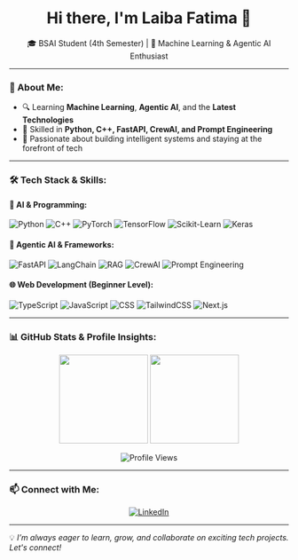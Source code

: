 <h1 align="center">Hi there, I'm Laiba Fatima 👋</h1>

<p align="center">
🎓 BSAI Student (4th Semester) | 🤖 Machine Learning & Agentic AI Enthusiast
</p>

---

### 🌟 About Me:
- 🔍 Learning **Machine Learning**, **Agentic AI**, and the **Latest Technologies**  
- 🧠 Skilled in **Python, C++, FastAPI, CrewAI, and Prompt Engineering**  
- 🚀 Passionate about building intelligent systems and staying at the forefront of tech  

---

### 🛠️ Tech Stack & Skills:

#### 🤖 **AI & Programming**:
![Python](https://img.shields.io/badge/Python-3776AB?style=for-the-badge&logo=python&logoColor=white)
![C++](https://img.shields.io/badge/C++-00599C?style=for-the-badge&logo=cplusplus&logoColor=white)
![PyTorch](https://img.shields.io/badge/PyTorch-EE4C2C?style=for-the-badge&logo=pytorch&logoColor=white)
![TensorFlow](https://img.shields.io/badge/TensorFlow-FF6F00?style=for-the-badge&logo=tensorflow&logoColor=white)
![Scikit-Learn](https://img.shields.io/badge/Scikit--Learn-F7931E?style=for-the-badge&logo=scikitlearn&logoColor=white)
![Keras](https://img.shields.io/badge/Keras-D00000?style=for-the-badge&logo=keras&logoColor=white)

#### 🔗 **Agentic AI & Frameworks**:
![FastAPI](https://img.shields.io/badge/FastAPI-009688?style=for-the-badge&logo=fastapi&logoColor=white)
![LangChain](https://img.shields.io/badge/LangChain-00B0FF?style=for-the-badge&logo=chainlink&logoColor=white)
![RAG](https://img.shields.io/badge/RAG-FF6347?style=for-the-badge&logo=openai&logoColor=white)
![CrewAI](https://img.shields.io/badge/CrewAI-3A76F0?style=for-the-badge&logo=ai&logoColor=white)
![Prompt Engineering](https://img.shields.io/badge/Prompt%20Engineering-FF4500?style=for-the-badge&logo=openai&logoColor=white)

#### 🌐 **Web Development (Beginner Level)**:
![TypeScript](https://img.shields.io/badge/TypeScript-3178C6?style=for-the-badge&logo=typescript&logoColor=white)
![JavaScript](https://img.shields.io/badge/JavaScript-F7DF1E?style=for-the-badge&logo=javascript&logoColor=black)
![CSS](https://img.shields.io/badge/CSS3-1572B6?style=for-the-badge&logo=css3&logoColor=white)
![TailwindCSS](https://img.shields.io/badge/TailwindCSS-06B6D4?style=for-the-badge&logo=tailwindcss&logoColor=white)
![Next.js](https://img.shields.io/badge/Next.js-000000?style=for-the-badge&logo=nextdotjs&logoColor=white)

---

### 📊 GitHub Stats & Profile Insights:
<p align="center">
  <img src="https://github-readme-stats.vercel.app/api?username=yourusername&show_icons=true&theme=tokyonight" height="160px" />
  <img src="https://github-readme-streak-stats.herokuapp.com?user=yourusername&theme=tokyonight" height="160px" />
</p>

<p align="center">
  <img src="https://komarev.com/ghpvc/?username=yourusername&label=Profile%20Views&color=blue&style=flat-square" alt="Profile Views" />
</p>

---

### 📫 Connect with Me:
<p align="center">
  <a href="https://www.linkedin.com/in/laiba-fatima-7b7360320" target="_blank">
    <img src="https://img.shields.io/badge/LinkedIn-0A66C2?style=for-the-badge&logo=linkedin&logoColor=white" alt="LinkedIn">
  </a>
</p>

---

💡 *I’m always eager to learn, grow, and collaborate on exciting tech projects. Let's connect!*
